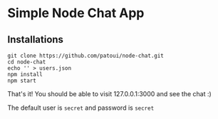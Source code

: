 # Simple Node Chat App

## Installations

```
git clone https://github.com/patoui/node-chat.git
cd node-chat
echo '' > users.json
npm install
npm start
```

That's it! You should be able to visit 127.0.0.1:3000 and see the chat :)

The default user is `secret` and password is `secret`
